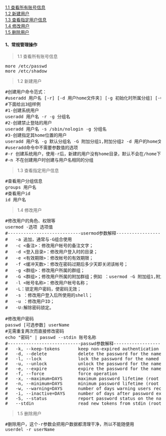 <div class="mapInPage">
<a href="#anchor1">1.1 查看所有账号信息</a><br/>
<a href="#anchor2">1.2 新建用户</a><br/>
<a href="#anchor3">1.3 查看指定用户信息</a><br/>
<a href="#anchor4">1.4 修改用户</a><br/>
<a href="#anchor5">1.5 删除用户</a><br/>
</div>

#### 1、常规管理操作
>1.1 查看所有账号信息<label id="anchor1"></label>
<pre class="prettyprint lang-s">
more /etc/passwd
more /etc/shadow
</pre>
>1.2 新建用户<label id="anchor2"></label>
<pre class="prettyprint lang-s">
#创建用户命令范式：
#useradd 用户名 [-r] [-d 用户home文件夹] [-g 初始化时所属分组] [-G 附加所属分组] [-s 指定使用的shell] [-c comment] [-m [-k template]] [-f inactive] [-e expire ]
#下面给出3组样例
#1-创建系统用户
useradd 用户名 -r -g 分组名 
#2-创建禁止登陆的用户
useradd 用户名 -s /sbin/nologin -g 分组名 
#3-创建指定其home位置的用户
useradd 用户名 -g 默认分组名 -G 附加分组1,附加分组2 -d 用户的home文件夹路径
#useradd命令中不需要参数值的选项
#-r 创建系统用户，使用-r后，新建的用户没有home目录，默认不会在/home下为其自动创建用户的home文件夹
#-n 不在创建用户时创建与用户名相同的分组
</pre>
>1.3 查看指定用户信息<label id="anchor3"></label>
<pre class="prettyprint lang-s">
#查看用户分组信息
groups 用户名
#查看用户id
id 用户名
</pre>
>1.4 修改用户<label id="anchor4"></label>
<pre class="prettyprint lang-s">
#修改用户的角色、权限等
usermod -选项 选项值
#----------------------------usermod参数解释----------------------------
#	-a 追加，通常与-G组合使用
#	-c <备注>：修改用户帐号的备注文字；
#	-d <登入目录>：修改用户登入时的目录；
#	-e <有效期限>：修改帐号的有效期限；
#	-f <缓冲天数>：修改在密码过期后多少天即关闭该帐号；
#	-g <群组>：修改用户所属的群组；
#	-G <群组>；修改用户所属的附加群组；例如 ：usermod -G 附加组1,附加组2，...,附加组N  用户名
#	-l <帐号名称>：修改用户帐号名称；
#	-L：锁定用户密码，使密码无效；
#	-s <shell>：修改用户登入后所使用的shell；
#	-u <uid>：修改用户ID；
#	-U:解除密码锁定。

#修改用户密码
passwd [可选参数] userName
#无需重复两次而直接修改密码
echo "密码" | passwd --stdin 账号名称
#----------------------------passwd参数解释----------------------------
#	-k, --keep-tokens       keep non-expired authentication tokens
#	-d, --delete            delete the password for the named account (root only)
#	-l, --lock              lock the password for the named account (root only)
#	-u, --unlock            unlock the password for the named account (root only)
#	-e, --expire            expire the password for the named account (root only)
#	-f, --force             force operation
#	-x, --maximum=DAYS      maximum password lifetime (root only)
#	-n, --minimum=DAYS      minimum password lifetime (root only)
#	-w, --warning=DAYS      number of days warning users receives before password expiration (root only)
#	-i, --inactive=DAYS     number of days after password expiration when an account becomes disabled (root only)
#	-S, --status            report password status on the named account (root only)
#	--stdin                 read new tokens from stdin (root only)
</pre>

>1.5 删除用户<label id="anchor5"></label>
<pre class="prettyprint lang-s">
#删除用户，这个-r参数会把用户数据都清理干净，所以不能随便用
userdel -r userName 
</pre>